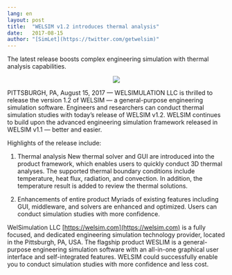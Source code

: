 ```yaml
---
lang: en
layout: post
title:  "WELSIM v1.2 introduces thermal analysis"
date:   2017-08-15
author: "[SimLet](https://twitter.com/getwelsim)"
---
```


The latest release boosts complex engineering simulation with thermal analysis capabilities.

<p align="center">
  <img src="https://welsim.com/res/image/overview_welsim12.png"/>
</p>

PITTSBURGH, PA, August 15, 2017 — WELSIMULATION LLC is thrilled to release the version 1.2 of WELSIM — a general-purpose engineering simulation software. Engineers and researchers can conduct thermal simulation studies with today’s release of WELSIM v1.2. WELSIM continues to build upon the advanced engineering simulation framework released in WELSIM v1.1 — better and easier.


Highlights of the release include:

1. Thermal analysis
New thermal solver and GUI are introduced into the product framework, which enables users to quickly conduct 3D thermal analyses. The supported thermal boundary conditions include temperature, heat flux, radiation, and convection. In addition, the temperature result is added to review the thermal solutions.

2. Enhancements of entire product
Myriads of existing features including GUI, middleware, and solvers are enhanced and optimized. Users can conduct simulation studies with more confidence.


WelSimulation LLC [https://welsim.com](https://welsim.com) is a fully focused, and dedicated engineering simulation technology provider, located in the Pittsburgh, PA, USA. The flagship product WESLIM is a general-purpose engineering simulation software with an all-in-one graphical user interface and self-integrated features. WELSIM could successfully enable you to conduct simulation studies with more confidence and less cost.


